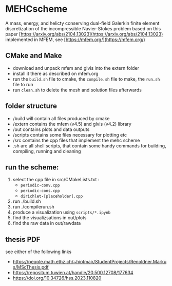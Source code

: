 # MEHCscheme
A mass, energy, and helicty conserving dual-field Galerkin finite element discretization of the incompressible Navier-Stokes problem based on this paper [https://arxiv.org/abs/2104.13023](https://arxiv.org/abs/2104.13023) implemented in MFEM, see [https://mfem.org/](https://mfem.org/)

## CMake and Make

- download and unpack mfem and glvis into the extern folder
- install it there as described on mfem.org
- run the `build.sh` file to cmake, the `compile.sh` file to make, the `run.sh` file to run 
- run `clean.sh` to delete the mesh and solution files afterwards

## folder structure
* /build will contain all files produced by cmake
* /extern contains the mfem (v4.5) and glvis (v4.2) library
* /out contains plots and data outputs
* /scripts contains some files necessary for plotting etc
* /src contains the cpp files that implement the mehc scheme
* .sh are all shell scripts, that contain some handy commands for building, compiling, running and cleaning

## run the scheme:
1. select the cpp file in src/CMakeLists.txt :
    * `periodic-conv.cpp`
    * `periodic-cons.cpp`
    * `dirichlet-[placeholder].cpp`
2. run ./build.sh
3. run ./compilerun.sh
4. produce a visualization using `scripts/*.ipynb`
5. find the visualizsations in out/plots
6. find the raw data in out/rawdata

## thesis PDF

see either of the following links

- https://people.math.ethz.ch/~hiptmair/StudentProjects/Renoldner.Markus/MScThesis.pdf
- https://repositum.tuwien.at/handle/20.500.12708/177634
- https://doi.org/10.34726/hss.2023.110820
